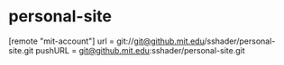 personal-site
=============
[remote "mit-account"]
    url = git://git@github.mit.edu/sshader/personal-site.git
    pushURL = git@github.mit.edu:sshader/personal-site.git
